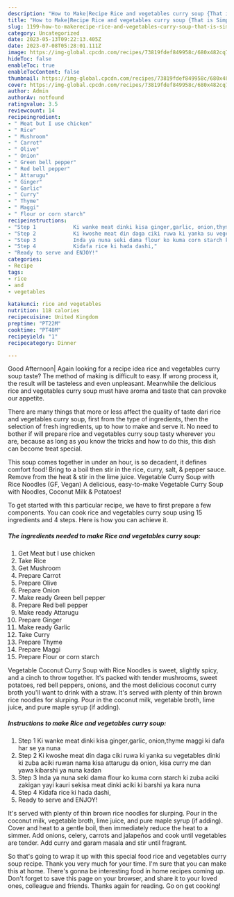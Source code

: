 ```yaml
---
description: "How to Make|Recipe Rice and vegetables curry soup {That is Simple"
title: "How to Make|Recipe Rice and vegetables curry soup {That is Simple"
slug: 1199-how-to-makerecipe-rice-and-vegetables-curry-soup-that-is-simple
category: Uncategorized
date: 2023-05-13T09:22:13.405Z
date: 2023-07-08T05:28:01.111Z
image: https://img-global.cpcdn.com/recipes/73819fdef849958c/680x482cq70/rice-and-vegetables-curry-soup-recipe-main-photo.jpg
hideToc: false
enableToc: true
enableTocContent: false
thumbnail: https://img-global.cpcdn.com/recipes/73819fdef849958c/680x482cq70/rice-and-vegetables-curry-soup-recipe-main-photo.jpg
cover: https://img-global.cpcdn.com/recipes/73819fdef849958c/680x482cq70/rice-and-vegetables-curry-soup-recipe-main-photo.jpg
author: Admin
authorAv: notfound
ratingvalue: 3.5
reviewcount: 14
recipeingredient:
- " Meat but I use chicken"
- " Rice"
- " Mushroom"
- " Carrot"
- " Olive"
- " Onion"
- " Green bell pepper"
- " Red bell pepper"
- " Attarugu"
- " Ginger"
- " Garlic"
- " Curry"
- " Thyme"
- " Maggi"
- " Flour or corn starch"
recipeinstructions:
- "Step 1            Ki wanke meat dinki kisa ginger,garlic, onion,thyme maggi ki dafa har se ya nuna"
- "Step 2            Ki kwoshe meat din daga ciki ruwa ki yanka su vegetables dinki ki zuba aciki ruwan nama kisa attarugu da onion, kisa curry me dan yawa kibarshi ya nuna kadan"
- "Step 3            Inda ya nuna seki dama flour ko kuma corn starch ki zuba aciki zakigan yayi kauri sekisa meat dinki aciki ki barshi ya kara nuna"
- "Step 4            Kidafa rice ki hada dashi,"
- "Ready to serve and ENJOY!"
categories:
- Recipe
tags:
- rice
- and
- vegetables

katakunci: rice and vegetables 
nutrition: 118 calories
recipecuisine: United Kingdom
preptime: "PT22M"
cooktime: "PT48M"
recipeyield: "1"
recipecategory: Dinner

---
```



Good Afternoon| Again looking for a recipe idea rice and vegetables curry soup taste? The method of making is difficult to easy. If wrong process it, the result will be tasteless and even unpleasant. Meanwhile the delicious rice and vegetables curry soup must have aroma and taste that can provoke our appetite.






There are many things that more or less affect the quality of taste dari rice and vegetables curry soup, first from the type of ingredients, then the selection of fresh ingredients, up to how to make and serve it. No need to bother if will prepare rice and vegetables curry soup tasty wherever you are, because as long as you know the tricks and how to do this, this dish can become treat  special.


This soup comes together in under an hour, is so decadent, it defines comfort food! Bring to a boil then stir in the rice, curry, salt, &amp; pepper sauce. Remove from the heat &amp; stir in the lime juice. Vegetable Curry Soup with Rice Noodles (GF, Vegan) A delicious, easy-to-make Vegetable Curry Soup with Noodles, Coconut Milk &amp; Potatoes!


To get started with this particular recipe, we have to first prepare a few components. You can cook rice and vegetables curry soup using 15 ingredients and 4 steps. Here is how you can achieve it.

<!--inarticleads1-->

##### The ingredients needed to make Rice and vegetables curry soup:

1. Get  Meat but I use chicken
1. Take  Rice
1. Get  Mushroom
1. Prepare  Carrot
1. Prepare  Olive
1. Prepare  Onion
1. Make ready  Green bell pepper
1. Prepare  Red bell pepper
1. Make ready  Attarugu
1. Prepare  Ginger
1. Make ready  Garlic
1. Take  Curry
1. Prepare  Thyme
1. Prepare  Maggi
1. Prepare  Flour or corn starch


Vegetable Coconut Curry Soup with Rice Noodles is sweet, slightly spicy, and a cinch to throw together. It&#39;s packed with tender mushrooms, sweet potatoes, red bell peppers, onions, and the most delicious coconut curry broth you&#39;ll want to drink with a straw. It&#39;s served with plenty of thin brown rice noodles for slurping. Pour in the coconut milk, vegetable broth, lime juice, and pure maple syrup (if adding). 

<!--inarticleads2-->

##### Instructions to make Rice and vegetables curry soup:

1. Step 1            Ki wanke meat dinki kisa ginger,garlic, onion,thyme maggi ki dafa har se ya nuna
1. Step 2            Ki kwoshe meat din daga ciki ruwa ki yanka su vegetables dinki ki zuba aciki ruwan nama kisa attarugu da onion, kisa curry me dan yawa kibarshi ya nuna kadan
1. Step 3            Inda ya nuna seki dama flour ko kuma corn starch ki zuba aciki zakigan yayi kauri sekisa meat dinki aciki ki barshi ya kara nuna
1. Step 4            Kidafa rice ki hada dashi,
1. Ready to serve and ENJOY!

It&#39;s served with plenty of thin brown rice noodles for slurping. Pour in the coconut milk, vegetable broth, lime juice, and pure maple syrup (if adding). Cover and heat to a gentle boil, then immediately reduce the heat to a simmer. Add onions, celery, carrots and jalapeños and cook until vegetables are tender. Add curry and garam masala and stir until fragrant. 

So that's going to wrap it up with this special food rice and vegetables curry soup recipe. Thank you very much for your time. I'm sure that you can make this at home. There's gonna be interesting food in home recipes coming up. Don't forget to save this page on your browser, and share it to your loved ones, colleague and friends. Thanks again for reading. Go on get cooking!
